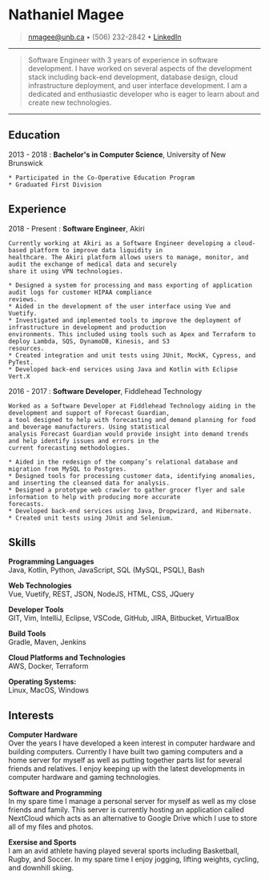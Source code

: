 
# Nathaniel Magee
> <nmagee@unb.ca> • (506) 232-2842 • [LinkedIn](https://www.linkedin.com/in/nathan-magee-188289140/)

---

> Software Engineer with 3 years of experience in software development. I have worked on several aspects of the 
> development stack including back-end development, database design, cloud infrastructure deployment, and user 
> interface development. I am a dedicated and enthusiastic developer who is eager to learn about and create new 
> technologies.

---

## Education
2013 - 2018
:   **Bachelor's in Computer Science**, University of New Brunswick

    * Participated in the Co-Operative Education Program
    * Graduated First Division

## Experience
2018 - Present
:   **Software Engineer**, Akiri

    Currently working at Akiri as a Software Engineer developing a cloud-based platform to improve data liquidity in 
    healthcare. The Akiri platform allows users to manage, monitor, and audit the exchange of medical data and securely 
    share it using VPN technologies.

    * Designed a system for processing and mass exporting of application audit logs for customer HIPAA compliance 
    reviews.
    * Aided in the development of the user interface using Vue and Vuetify.
    * Investigated and implemented tools to improve the deployment of infrastructure in development and production 
    environments. This included using tools such as Apex and Terraform to deploy Lambda, SQS, DynamoDB, Kinesis, and S3 
    resources.
    * Created integration and unit tests using JUnit, MockK, Cypress, and PyTest.
    * Developed back-end services using Java and Kotlin with Eclipse Vert.X

2016 - 2017
:   **Software Developer**, Fiddlehead Technology

    Worked as a Software Developer at Fiddlehead Technology aiding in the development and support of Forecast Guardian, 
    a tool designed to help with forecasting and demand planning for food and beverage manufacturers. Using statistical 
    analysis Forecast Guardian would provide insight into demand trends and help identify issues and errors in the 
    current forecasting methodologies.

    * Aided in the redesign of the company’s relational database and migration from MySQL to Postgres.
    * Designed tools for processing customer data, identifying anomalies, and inserting the cleansed data for analysis.
    * Designed a prototype web crawler to gather grocer flyer and sale information to help with producing more accurate
    forecasts.
    * Developed back-end services using Java, Dropwizard, and Hibernate.
    * Created unit tests using JUnit and Selenium.

## Skills

**Programming Languages**\
Java, Kotlin, Python, JavaScript, SQL (MySQL, PSQL), Bash

**Web Technologies**\
Vue, Vuetify, REST, JSON, NodeJS, HTML, CSS, JQuery

**Developer Tools**\
GIT, Vim, IntelliJ, Eclipse, VSCode, GitHub, JIRA, Bitbucket, VirtualBox

**Build Tools**\
Gradle, Maven, Jenkins

**Cloud Platforms and Technologies**\
AWS, Docker, Terraform

**Operating Systems:**\
Linux, MacOS, Windows

## Interests

**Computer Hardware**\
Over the years I have developed a keen interest in computer hardware and building computers. Currently I have built
two gaming computers and a home server for myself as well as putting together parts list for several friends and 
relatives. I enjoy keeping up with the latest developments in computer hardware and gaming technologies.

**Software and Programming**\
In my spare time I manage a personal server for myself as well as my close friends and family. This server is 
currently hosting an application called NextCloud which acts as an alternative to Google Drive which I use to store
all of my files and photos.

**Exersise and Sports**\
I am an avid athlete having played several sports including Basketball, Rugby, and Soccer. In my spare time I 
enjoy jogging, lifting weights, cycling, and downhill skiing.

